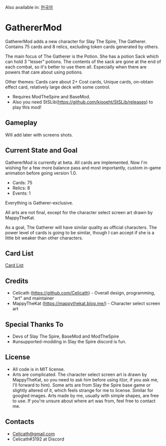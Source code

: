 Also available in: [한국어](README-KOR.md)

# GathererMod
GathererMod adds a new character for Slay The Spire, The Gatherer. Contains 75 cards and 8 relics, excluding token cards generated by others.

The main focus of The Gatherer is the Potion. She has a potion Sack which can hold 3 "lesser" potions. The contents of the sack are gone at the end of each combat, so it's better to use them all. Especially when there are powers that care about using potions.

Other themes: Cards care about 2+ Cost cards, Unique cards, on-obtain effect card, relatively large deck with some control.

* Requires ModTheSpire and BaseMod.
* Also you need StSLib(https://github.com/kiooeht/StSLib/releases) to play this mod!

## Gameplay
Will add later with screens shots.

## Current State and Goal
GathererMod is currently at beta. All cards are implemented.
Now I'm wishing for a few more balance pass and most importantly, custom in-game animation before going version 1.0.

- Cards: 75
- Relics: 8
- Events: 1

Everything is Gatherer-exclusive.

All arts are not final, except for the character select screen art drawn by MappyTheKat.

As a goal, The Gatherer will have similar quality as official characters. The power level of cards is going to be similar, though I can accept if she is a little bit weaker than other characters.

## Card List
[Card List](https://docs.google.com/spreadsheets/d/1lqM3_SZPbZmpRcrl7bdWGwzwWkMaDh5uXqxn00kuqPg/edit?usp=sharing)

## Credits
- Celicath (https://github.com/Celicath) - Overall design, programming, "art" and maintainer
- MappyTheKat (https://mappythekat.blog.me/) - Character select screen art

## Special Thanks To
- Devs of Slay The Spire, BaseMod and ModTheSpire
- #unsupported-modding in Slay the Spire discord is fun.

## License
- All code is in MIT license.
- Arts are complicated. The character select screen art is drawn by MappyTheKat, so you need to ask him before using it(or, if you ask me, I'll forward to him). Some arts are from Slay the Spire base game or slightly altered of it, which feels strange for me to license. Similar for googled images. Arts made by me, usually with simple shapes, are free to use. If you're unsure about where art was from, feel free to contact me.

## Contacts
- Celicath@gmail.com
- Celicath#3192 at Discord
